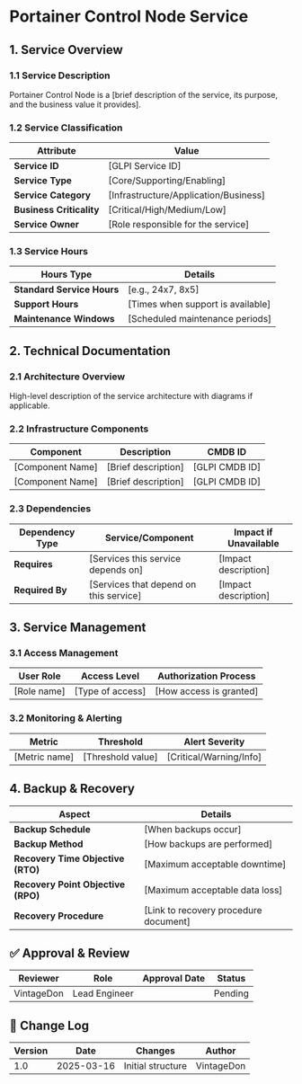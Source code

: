 <!-- 
---
title: "Portainer Control Node"
description: "Documentation for Portainer Control Node in the Proxmox Astronomy Lab"
author: "VintageDon"
tags: ["documentation", "applications", "", "lab port01"]
category: "Applications"
kb_type: "Service Document"
version: "1.0"
status: "Draft"
last_updated: "2025-03-16"
---
-->

# **Portainer Control Node Service**

## **1. Service Overview**

### **1.1 Service Description**

Portainer Control Node is a [brief description of the service, its purpose, and the business value it provides].

### **1.2 Service Classification**

| **Attribute** | **Value** |
|--------------|-----------|
| **Service ID** | [GLPI Service ID] |
| **Service Type** | [Core/Supporting/Enabling] |
| **Service Category** | [Infrastructure/Application/Business] |
| **Business Criticality** | [Critical/High/Medium/Low] |
| **Service Owner** | [Role responsible for the service] |

### **1.3 Service Hours**

| **Hours Type** | **Details** |
|---------------|------------|
| **Standard Service Hours** | [e.g., 24x7, 8x5] |
| **Support Hours** | [Times when support is available] |
| **Maintenance Windows** | [Scheduled maintenance periods] |

## **2. Technical Documentation**

### **2.1 Architecture Overview**

High-level description of the service architecture with diagrams if applicable.

### **2.2 Infrastructure Components**

| **Component** | **Description** | **CMDB ID** |
|---------------|----------------|------------|
| [Component Name] | [Brief description] | [GLPI CMDB ID] |
| [Component Name] | [Brief description] | [GLPI CMDB ID] |

### **2.3 Dependencies**

| **Dependency Type** | **Service/Component** | **Impact if Unavailable** |
|---------------------|----------------------|---------------------------|
| **Requires** | [Services this service depends on] | [Impact description] |
| **Required By** | [Services that depend on this service] | [Impact description] |

## **3. Service Management**

### **3.1 Access Management**

| **User Role** | **Access Level** | **Authorization Process** |
|---------------|----------------|---------------------------|
| [Role name] | [Type of access] | [How access is granted] |

### **3.2 Monitoring & Alerting**

| **Metric** | **Threshold** | **Alert Severity** |
|------------|--------------|-------------------|
| [Metric name] | [Threshold value] | [Critical/Warning/Info] |

## **4. Backup & Recovery**

| **Aspect** | **Details** |
|------------|------------|
| **Backup Schedule** | [When backups occur] |
| **Backup Method** | [How backups are performed] |
| **Recovery Time Objective (RTO)** | [Maximum acceptable downtime] |
| **Recovery Point Objective (RPO)** | [Maximum acceptable data loss] |
| **Recovery Procedure** | [Link to recovery procedure document] |

## **✅ Approval & Review**

| **Reviewer** | **Role** | **Approval Date** | **Status** |
|-------------|---------|------------------|------------|
| VintageDon | Lead Engineer | | Pending |

## **📜 Change Log**

| **Version** | **Date** | **Changes** | **Author** |
|------------|---------|-------------|------------|
| 1.0 | 2025-03-16 | Initial structure | VintageDon |
